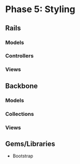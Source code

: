 # Phase 5: Styling

## Rails
### Models

### Controllers

### Views

## Backbone
### Models

### Collections

### Views

## Gems/Libraries
* Bootstrap